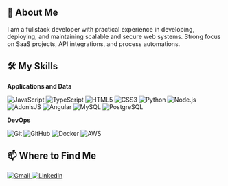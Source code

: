 ## 🚀 About Me

I am a fullstack developer with practical experience in developing, deploying, and maintaining scalable and secure web systems. Strong focus on SaaS projects, API integrations, and process automations.

## 🛠️ My Skills

**Applications and Data**

![JavaScript](https://img.shields.io/badge/-JavaScript-333333?style=flat&logo=javascript)
![TypeScript](https://img.shields.io/badge/-TypeScript-333333?style=flat&logo=typescript&logoColor=007ACC)
![HTML5](https://img.shields.io/badge/-HTML5-333333?style=flat&logo=HTML5)
![CSS3](https://img.shields.io/badge/-CSS3-333333?style=flat&logo=css3&logoColor=1572B6)
![Python](https://img.shields.io/badge/-Python-333333?style=flat&logo=python)
![Node.js](https://img.shields.io/badge/-Node.js-333333?style=flat&logo=node.js)
![AdonisJS](https://img.shields.io/badge/-AdonisJS-333333?style=flat&logo=adonisjs)
![Angular](https://img.shields.io/badge/-Angular-333333?style=flat&logo=angular&logoColor=DD0031)
![MySQL](https://img.shields.io/badge/-MySQL-333333?style=flat&logo=mysql)
![PostgreSQL](https://img.shields.io/badge/-PostgreSQL-333333?style=flat&logo=postgresql)

**DevOps**

![Git](https://img.shields.io/badge/-Git-333333?style=flat&logo=git)
![GitHub](https://img.shields.io/badge/-GitHub-333333?style=flat&logo=github)
![Docker](https://img.shields.io/badge/-Docker-333333?style=flat&logo=docker)
![AWS](https://img.shields.io/badge/-AWS-333333?style=flat&logo=amazon-aws)

## 📫 Where to Find Me

<p align="left">
  <a href="mailto:lucasbernardogadelha@gmail.com" title="Gmail">
    <img src="https://img.shields.io/badge/Gmail-D14836?style=for-the-badge&logo=gmail&logoColor=white" alt="Gmail"/>
  </a>
  <a href="https://www.linkedin.com/in/lucasber80" title="LinkedIn">
    <img src="https://img.shields.io/badge/LinkedIn-0077B5?style=for-the-badge&logo=linkedin&logoColor=white" alt="LinkedIn"/>
  </a>
</p>
